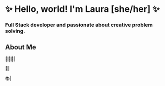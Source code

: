 <h1> ✨ Hello, world! I'm Laura [she/her] ✨ </h1>
<h3> Full Stack developer and passionate about creative problem solving. </h3>
<h2>About Me</h2>
<p>👩🏻‍💻| </p>
<p>🥑| </p>
<p>📚| </p>



<!--
**laurazerbini/laurazerbini** is a ✨ _special_ ✨ repository because its `README.md` (this file) appears on your GitHub profile.

Here are some ideas to get you started:

- 🔭 I’m currently working on ...
- 🌱 I’m currently learning ...
- 👯 I’m looking to collaborate on ...
- 🤔 I’m looking for help with ...
- 💬 Ask me about ...
- 📫 How to reach me: ...
- 😄 Pronouns: ...
- ⚡ Fun fact: ...
-->
